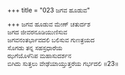 +++
title = "023 ಜಗವ ಹೂಡುವ"

+++
ಜಗವ ಹೂಡುವ ಮೇಣ್ ಚತುರ್ದಶ  
ಜಗದ ಜೀವರನೂಡಿಯುಣಿಸುವ  
ಜಗವನಂತರ್ಭಾವದಲಿ ಬಲಿಸುವ ಗುಣತ್ರಯದ  
ಸೊಗಡು ತನ್ನ ಸಹಸ್ರಧಾರೆಯ  
ಝಗೆಯೊಳೆನಿಪ ಮಹಾಸುದರ್ಶನ  
ಬಿಗಿದು ಸುತ್ತಲು ವೇಢೆಯಾಯ್ತುತ್ತರೆಯ ಗರ್ಭದಲಿ     ॥23॥